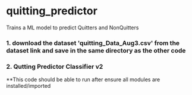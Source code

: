 # quitting_predictor

Trains a ML model to predict Quitters and NonQuitters

### 1. download the dataset 'quitting_Data_Aug3.csv' from the dataset link and save in the same directory as the other code

### 2. Qutting Predictor Classifier v2

**This code should be able to run after ensure all modules are installed/imported 
